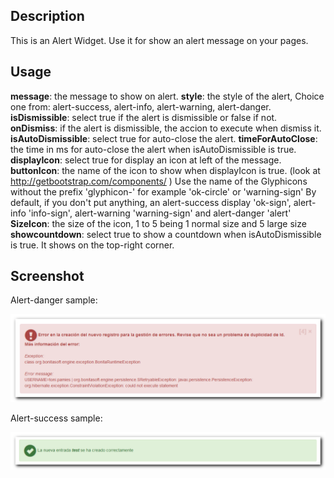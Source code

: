 ## Description
This is an Alert Widget.
Use it for show an alert message on your pages.

## Usage

**message**: the message to show on alert.
**style**: the style of the alert, Choice one from: alert-success, alert-info, alert-warning, alert-danger.
**isDismissible**: select true if the alert is dismissible or false if not.
**onDismiss**: if the alert is dismissible, the accion to execute when dismiss it.
**isAutoDismissible**: select true for auto-close the alert.
**timeForAutoClose**: the time in ms for auto-close the alert when isAutoDismissible is true.
**displayIcon**: select true for display an icon at left of the message.
**buttonIcon**: the name of the icon to show when displayIcon is true. (look at http://getbootstrap.com/components/ ) 
            Use the name of the Glyphicons without the prefix 'glyphicon-' for example 'ok-circle' or 'warning-sign'
			By default, if you don't put anything, an alert-success display 'ok-sign', alert-info 'info-sign', 
			alert-warning 'warning-sign' and alert-danger 'alert'
**SizeIcon**: the size of the icon, 1 to 5 being 1 normal size and 5 large size
**showcountdown**: select true to show a countdown when isAutoDismissible is true. It shows on the top-right corner. 

## Screenshot

Alert-danger sample:

![Exemple](/src/widgets/customapAlert/images/alert-danger.png?raw=true "Alert-danger Sample")

Alert-success sample:

![Exemple](/src/widgets/customapAlert/images/alert-success.png?raw=true "Alert-success Sample")
